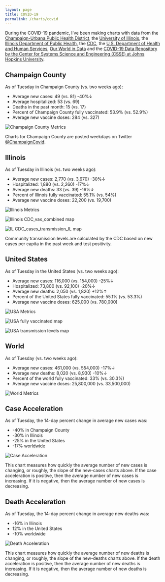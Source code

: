 ```yaml
---
layout: page
title: COVID-19
permalink: /charts/covid
---
```


During the COVID-19 pandemic, I've been making charts with data from the [Champaign-Urbana Public Health District](https://www.c-uphd.org/champaign-urbana-illinois-coronavirus-information.html), the [University of Illinois](https://go.illinois.edu/COVIDTestingData), the [Illinois Department of Public Health](http://www.dph.illinois.gov/covid19), the [CDC](https://covid.cdc.gov/covid-data-tracker/), the [U.S. Department of Health and Human Services](https://healthdata.gov/Hospital/COVID-19-Reported-Patient-Impact-and-Hospital-Capa/anag-cw7u), [Our World in Data](https://github.com/owid/covid-19-data/tree/master/public/data) and the [COVID-19 Data Repository by the Center for Systems Science and Engineering (CSSE) at Johns Hopkins University](https://github.com/CSSEGISandData/COVID-19).

## Champaign County

As of Tuesday in Champaign County (vs. two weeks ago):
  
- Average new cases: 49 (vs. 81) -40%↓
- Average hospitalized: 53 (vs. 69) 
- Deaths in the past month: 15 (vs. 17)
- Percent of Champaign County fully vaccinated: 53.9% (vs. 52.9%)
- Average new vaccine doses: 284 (vs. 327)

![Champaign County Metrics](https://raw.githubusercontent.com/bzigterman/CUcovid/main/gh_action/Champaign_facet.png)

Charts for Champaign County are posted weekdays on Twitter [@ChampaignCovid](https://twitter.com/ChampaignCovid).

## Illinois

As of Tuesday in Illinois (vs. two weeks ago):
  
- Average new cases: 2,770 (vs. 3,970) -30%↓
- Hospitalized: 1,880 (vs. 2,260) -17%↓
- Average new deaths: 33 (vs. 39) -16%↓
- Percent of Illinois fully vaccinated: 55.1% (vs. 54%)
- Average new vaccine doses: 22,200 (vs. 19,700)

![Illinois Metrics](https://raw.githubusercontent.com/bzigterman/CUcovid/main/gh_action/IL_facet.png)

![Illinois CDC_vax_combined map](https://raw.githubusercontent.com/bzigterman/CUcovid/main/gh_action/IL_vax_combined.png)

![IL CDC_cases_transmission_IL map](https://raw.githubusercontent.com/bzigterman/CUcovid/main/gh_action/IL_cases_transmission.png)

Community transmission levels are calculated by the CDC based on new cases per capita in the past week and test positivity.

## United States

As of Tuesday in the United States (vs. two weeks ago):
  
- Average new cases: 116,000 (vs. 154,000) -25%↓
- Hospitalized: 73,800 (vs. 92,100) -20%↓
- Average new deaths: 2,050 (vs. 1,820) +12%↑
- Percent of the United States fully vaccinated: 55.1% (vs. 53.3%)
- Average new vaccine doses: 625,000 (vs. 780,000)

![USA Metrics](https://raw.githubusercontent.com/bzigterman/CUcovid/main/gh_action/US_facet.png)

![USA fully vaccinated map](https://raw.githubusercontent.com/bzigterman/CUcovid/main/gh_action/usa_vax_total.png)

![USA transmission levels map](https://raw.githubusercontent.com/bzigterman/CUcovid/main/gh_action/usa_transmission.png)

## World

As of Tuesday (vs. two weeks ago):
  
- Average new cases: 461,000 (vs. 554,000) -17%↓
- Average new deaths: 8,020 (vs. 8,930) -10%↓
- Percent of the world fully vaccinated: 33% (vs. 30.3%)
- Average new vaccine doses: 25,800,000 (vs. 33,500,000)

![World Metrics](https://raw.githubusercontent.com/bzigterman/CUcovid/main/gh_action/world_facet.png)

## Case Acceleration

As of Tuesday, the 14-day percent change in average new cases was:
  
- -40% in Champaign County
- -30% in Illinois
- -25% in the United States
- -17% worldwide

![Case Acceleration](https://raw.githubusercontent.com/bzigterman/CUcovid/main/gh_action/new_cases_change_facet.png)

This chart measures how quickly the average number of new cases is changing, or roughly, the slope of the new-cases charts above. If the case acceleration is positive, then the average number of new cases is increasing. If it is negative, then the average number of new cases is decreasing.

## Death Acceleration

As of Tuesday, the 14-day percent change in average new deaths was:
  
- -16% in Illinois
- 12% in the United States
- -10% worldwide

![Death Acceleration](https://raw.githubusercontent.com/bzigterman/CUcovid/main/gh_action/new_deaths_change_facet.png)

This chart measures how quickly the average number of new deaths is changing, or roughly, the slope of the new-deaths charts above. If the death acceleration is positive, then the average number of new deaths is increasing. If it is negative, then the average number of new deaths is decreasing.


